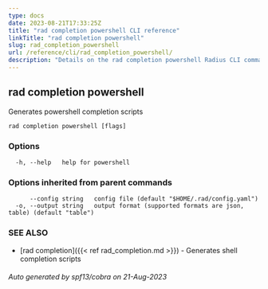```yaml
---
type: docs
date: 2023-08-21T17:33:25Z
title: "rad completion powershell CLI reference"
linkTitle: "rad completion powershell"
slug: rad_completion_powershell
url: /reference/cli/rad_completion_powershell/
description: "Details on the rad completion powershell Radius CLI command"
---
```

## rad completion powershell

Generates powershell completion scripts

```
rad completion powershell [flags]
```

### Options

```
  -h, --help   help for powershell
```

### Options inherited from parent commands

```
      --config string   config file (default "$HOME/.rad/config.yaml")
  -o, --output string   output format (supported formats are json, table) (default "table")
```

### SEE ALSO

* [rad completion]({{< ref rad_completion.md >}})	 - Generates shell completion scripts

###### Auto generated by spf13/cobra on 21-Aug-2023
